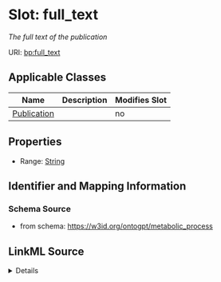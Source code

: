 

# Slot: full_text


_The full text of the publication_



URI: [bp:full_text](http://w3id.org/ontogpt/metabolic-process-templatefull_text)



<!-- no inheritance hierarchy -->





## Applicable Classes

| Name | Description | Modifies Slot |
| --- | --- | --- |
| [Publication](Publication.md) |  |  no  |







## Properties

* Range: [String](String.md)





## Identifier and Mapping Information







### Schema Source


* from schema: https://w3id.org/ontogpt/metabolic_process




## LinkML Source

<details>
```yaml
name: full_text
description: The full text of the publication
from_schema: https://w3id.org/ontogpt/metabolic_process
rank: 1000
alias: full_text
owner: Publication
domain_of:
- Publication
range: string

```
</details>